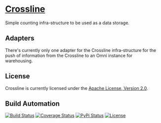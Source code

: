 # [Crossline](http://crossline.hive.pt)

Simple counting infra-structure to be used as a data storage.

## Adapters

There's currently only one adapter for the Crossline infra-structure for the push of information
from the Crossline to an Omni instance for warehousing.

## License

Crossline is currently licensed under the [Apache License, Version 2.0](http://www.apache.org/licenses/).

## Build Automation

[![Build Status](https://travis-ci.org/hivesolutions/crossline.svg?branch=master)](https://travis-ci.org/hivesolutions/crossline)
[![Coverage Status](https://coveralls.io/repos/hivesolutions/crossline/badge.svg?branch=master)](https://coveralls.io/r/hivesolutions/crossline?branch=master)
[![PyPi Status](https://img.shields.io/pypi/v/crossline.svg)](https://pypi.python.org/pypi/crossline)
[![License](https://img.shields.io/badge/license-Apache%202.0-blue.svg)](https://www.apache.org/licenses/)
